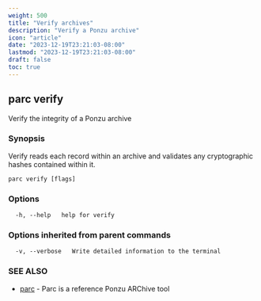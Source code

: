 ```yaml
---
weight: 500
title: "Verify archives"
description: "Verify a Ponzu archive"
icon: "article"
date: "2023-12-19T23:21:03-08:00"
lastmod: "2023-12-19T23:21:03-08:00"
draft: false
toc: true
---
```


## parc verify

Verify the integrity of a Ponzu archive

### Synopsis

Verify reads each record within an archive and validates any cryptographic
hashes contained within it.

```
parc verify [flags]
```

### Options

```
  -h, --help   help for verify
```

### Options inherited from parent commands

```
  -v, --verbose   Write detailed information to the terminal
```

### SEE ALSO

* [parc](parc.md)	 - Parc is a reference Ponzu ARChive tool

